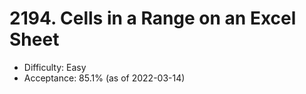 # 2194. Cells in a Range on an Excel Sheet
- Difficulty: Easy
- Acceptance: 85.1% (as of 2022-03-14)
